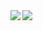 <img align="left" src="https://github-readme-stats.vercel.app/api?username=kinnounko&show_icons=true&theme=gruvbox" />
<img align="left" src="https://github-readme-stats.vercel.app/api/top-langs/?username=kinnounko&theme=gruvbox" />
